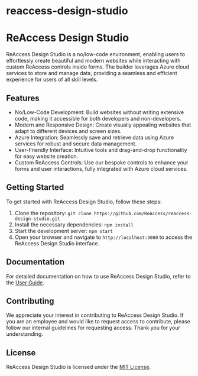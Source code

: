 # reaccess-design-studio
 
# ReAccess Design Studio

ReAccess Design Studio is a no/low-code environment, enabling users to effortlessly create beautiful and modern websites while interacting with custom ReAccess controls inside forms. The builder leverages Azure cloud services to store and manage data, providing a seamless and efficient experience for users of all skill levels.

## Features

- No/Low-Code Development: Build websites without writing extensive code, making it accessible for both developers and non-developers.
- Modern and Responsive Design: Create visually appealing websites that adapt to different devices and screen sizes.
- Azure Integration: Seamlessly save and retrieve data using Azure services for robust and secure data management.
- User-Friendly Interface: Intuitive tools and drag-and-drop functionality for easy website creation.
- Custom ReAccess Controls: Use our bespoke controls to enhance your forms and user interactions, fully integrated with Azure cloud services.

## Getting Started

To get started with ReAccess Design Studio, follow these steps:

1. Clone the repository: `git clone https://github.com/ReAccess/reaccess-design-studio.git`
2. Install the necessary dependencies: `npm install`
3. Start the development server: `npm start`
4. Open your browser and navigate to `http://localhost:3000` to access the ReAccess Design Studio interface.

## Documentation

For detailed documentation on how to use ReAccess Design Studio, refer to the [User Guide](./docs/user-guide.md).

## Contributing

We appreciate your interest in contributing to ReAccess Design Studio. If you are an employee and would like to request access to contribute, please follow our internal guidelines for requesting access. Thank you for your understanding.

## License

ReAccess Design Studio is licensed under the [MIT License](./LICENSE).


